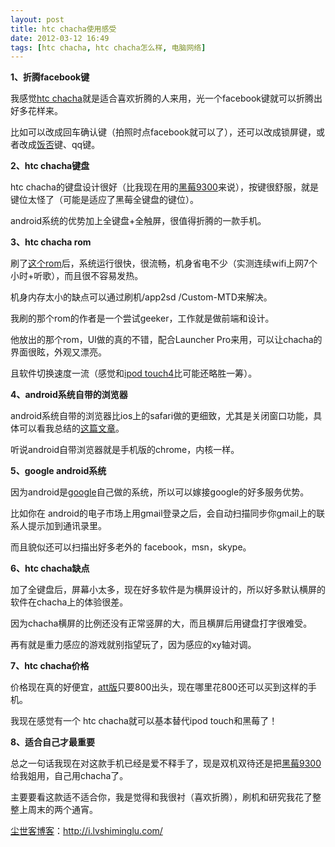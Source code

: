 ```yaml
---
layout: post
title: htc chacha使用感受
date: 2012-03-12 16:49
tags: [htc chacha, htc chacha怎么样, 电脑网络]
---
```

<strong>1、折腾facebook键</strong>

我感觉<a href="http://i.lvshiminglu.com/tag/htc-chacha" target="_blank">htc chacha</a>就是适合喜欢折腾的人来用，光一个facebook键就可以折腾出好多花样来。

比如可以改成回车确认键（拍照时点facebook就可以了），还可以改成锁屏键，或者改成<a href="http://i.lvshiminglu.com/tag/%e9%a5%ad%e5%90%a6" target="_blank">饭否</a>键、qq键。

<strong>2、htc chacha键盘</strong>

htc chacha的键盘设计很好（比我现在用的<a href="http://i.lvshiminglu.com/tag/%e9%bb%91%e8%8e%939300" target="_blank">黑莓9300</a>来说），按键很舒服，就是键位太怪了（可能是适应了黑莓全键盘的键位）。

android系统的优势加上全键盘+全触屏，很值得折腾的一款手机。

<strong>3、htc chacha rom</strong>

刷了<a href="http://i.lvshiminglu.com/blog/852.html" target="_blank">这个rom</a>后，系统运行很快，很流畅，机身省电不少（实测连续wifi上网7个小时+听歌），而且很不容易发热。

机身内存太小的缺点可以通过刷机/app2sd /Custom-MTD来解决。

我刷的那个rom的作者是一个尝试geeker，工作就是做前端和设计。

他放出的那个rom，UI做的真的不错，配合Launcher Pro来用，可以让chacha的界面很眩，外观又漂亮。

且软件切换速度一流（感觉和<a href="http://i.lvshiminglu.com/tag/ipod-touch" target="_blank">ipod touch4</a>比可能还略胜一筹）。

<strong>4、android系统自带的浏览器</strong>

android系统自带的浏览器比ios上的safari做的更细致，尤其是关闭窗口功能，具体可以看我总结的<a href="http://i.lvshiminglu.com/blog/850.html">这篇文章</a>。

听说android自带浏览器就是手机版的chrome，内核一样。

<strong>5、google android系统</strong>

因为android是<a href="http://i.lvshiminglu.com/tag/google" target="_blank">google</a>自己做的系统，所以可以嫁接google的好多服务优势。

比如你在 android的电子市场上用gmail登录之后，会自动扫描同步你gmail上的联系人提示加到通讯录里。

而且貌似还可以扫描出好多老外的 facebook，msn，skype。

<strong>6、htc chacha缺点</strong>

加了全键盘后，屏幕小太多，现在好多软件是为横屏设计的，所以好多默认横屏的软件在chacha上的体验很差。

因为chacha横屏的比例还没有正常竖屏的大，而且横屏后用键盘打字很难受。

再有就是重力感应的游戏就别指望玩了，因为感应的xy轴对调。

<strong>7、htc chacha价格</strong>

价格现在真的好便宜，<a href="http://i.lvshiminglu.com/blog/849.html" target="_blank">att版</a>只要800出头，现在哪里花800还可以买到这样的手机。

我现在感觉有一个 htc chacha就可以基本替代ipod touch和黑莓了！

<strong>8、适合自己才最重要</strong>

总之一句话我现在对这款手机已经是爱不释手了，现是双机双待还是把<a href="http://i.lvshiminglu.com/tag/%E9%BB%91%E8%8E%939300" target="_blank">黑莓9300</a>给我姐用，自己用chacha了。

主要要看这款适不适合你，我是觉得和我很衬（喜欢折腾），刷机和研究我花了整整上周末的两个通宵。



<a href="http://i.lvshiminglu.com/">尘世客博客</a>：<a href="http://i.lvshiminglu.com/">http://i.lvshiminglu.com/</a>


